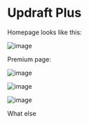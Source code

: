 # Updraft Plus

Homepage looks like this:

![image](https://cloud.githubusercontent.com/assets/20278456/19431105/566f927e-9457-11e6-9038-de6624208020.png)

Premium page:

![image](https://cloud.githubusercontent.com/assets/20278456/19431169/99440120-9457-11e6-9eb8-ba1e97a22c17.png)

![image](https://cloud.githubusercontent.com/assets/20278456/19431860/6e085508-945a-11e6-8113-1abaec40344e.png)

![image](https://cloud.githubusercontent.com/assets/20278456/19470521/23cbf348-9520-11e6-8820-4321ef72cf8a.png)

What else